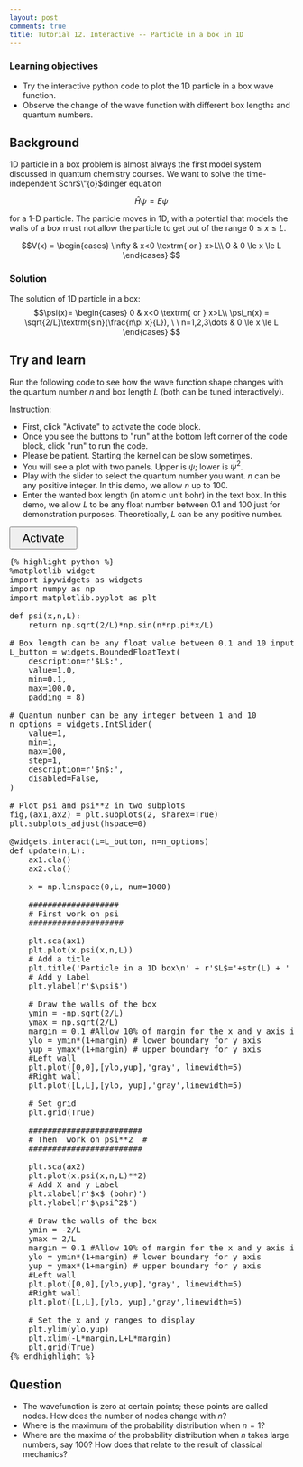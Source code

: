 ```yaml
---
layout: post
comments: true
title: Tutorial 12. Interactive -- Particle in a box in 1D
---
```


### Learning objectives
* Try the interactive python code to plot the 1D particle in a box wave function.
* Observe the change of the wave function with different box lengths and quantum numbers.

## Background
1D particle in a box problem is almost always the first model system discussed in quantum chemistry courses. We want to solve the time-independent Schr$\"{o}$dinger equation 

$$\hat{H}\psi = E\psi$$

for a 1-D particle. The particle moves in 1D, with a potential that models the walls of a box must not allow the particle to get out of the range $0\le x\le L$. 

$$V(x) =
\begin{cases}
\infty & x<0 \textrm{ or } x>L\\
0 & 0 \le x \le L 
\end{cases}
$$

### Solution
The solution of 1D particle in a box:
$$\psi(x)=
\begin{cases}
0 & x<0 \textrm{ or } x>L\\
\psi_n(x) = \sqrt{2/L}\textrm{sin}(\frac{n\pi x}{L}), \ \ n=1,2,3\dots & 0 \le x \le L 
\end{cases}
$$

## Try and learn

Run the following code to see how the wave function shape changes with the quantum number $n$ and box length $L$ (both can be tuned interactively).

Instruction:
* First, click "Activate" to activate the code block.
* Once you see the buttons to "run" at the bottom left corner of the code block, click "run" to run the code.
* Please be patient. Starting the kernel can be slow sometimes.
* You will see a plot with two panels. Upper is $\psi$; lower is $\psi^2$.
* Play with the slider to select the quantum number you want. $n$ can be any positive integer. In this demo, we allow $n$ up to 100.
* Enter the wanted box length (in atomic unit bohr) in the text box. In this demo, we allow $L$ to be any float number between 0.1 and 100 just for demonstration purposes. Theoretically, $L$ can be any positive number.


<link rel="stylesheet" href="https://cdnjs.cloudflare.com/ajax/libs/font-awesome/4.7.0/css/font-awesome.css" integrity="sha512-5A8nwdMOWrSz20fDsjczgUidUBR8liPYU+WymTZP1lmY9G6Oc7HlZv156XqnsgNUzTyMefFTcsFH/tnJE/+xBg==" crossorigin="anonymous" />
<script src="https://cdnjs.cloudflare.com/ajax/libs/require.js/2.3.4/require.min.js"></script>

<script type="text/x-thebe-config">
  {
    requestKernel: true,
    binderOptions: {
      repo: "matplotlib/ipympl",
      ref: "0.6.1",
      repoProvider: "github",
    },
  }
</script>
<script src="https://unpkg.com/thebe@latest/lib/index.js"></script>

<button id="activateButton" style="width: 120px; height: 40px; font-size: 1.5em;">
  Activate
</button>
<script>
var bootstrapThebe = function() {
    thebelab.bootstrap();
}
document.querySelector("#activateButton").addEventListener('click', bootstrapThebe)
</script>

<pre data-executable="true" data-language="python">
{% highlight python %}
%matplotlib widget
import ipywidgets as widgets
import numpy as np
import matplotlib.pyplot as plt 

def psi(x,n,L):
    return np.sqrt(2/L)*np.sin(n*np.pi*x/L)

# Box length can be any float value between 0.1 and 10 inputed by the user
L_button = widgets.BoundedFloatText(
    description=r'$L$:',                             
    value=1.0,
    min=0.1,
    max=100.0,
    padding = 8)

# Quantum number can be any integer between 1 and 10
n_options = widgets.IntSlider(
    value=1,
    min=1,
    max=100,
    step=1,
    description=r'$n$:',
    disabled=False,
)

# Plot psi and psi**2 in two subplots
fig,(ax1,ax2) = plt.subplots(2, sharex=True)
plt.subplots_adjust(hspace=0)

@widgets.interact(L=L_button, n=n_options)
def update(n,L):
    ax1.cla()
    ax2.cla()
    
    x = np.linspace(0,L, num=1000)
    
    ###################
    # First work on psi
    ####################
    
    plt.sca(ax1)
    plt.plot(x,psi(x,n,L))
    # Add a title
    plt.title('Particle in a 1D box\n' + r'$L$='+str(L) + ' bohr, $n$=' + str(n))
    # Add y Label
    plt.ylabel(r'$\psi$')
    
    # Draw the walls of the box
    ymin = -np.sqrt(2/L)
    ymax = np.sqrt(2/L)
    margin = 0.1 #Allow 10% of margin for the x and y axis in both directions
    ylo = ymin*(1+margin) # lower boundary for y axis
    yup = ymax*(1+margin) # upper boundary for y axis
    #Left wall
    plt.plot([0,0],[ylo,yup],'gray', linewidth=5)
    #Right wall
    plt.plot([L,L],[ylo, yup],'gray',linewidth=5)
    
    # Set grid
    plt.grid(True)

    ########################
    # Then  work on psi**2  #
    ########################
    
    plt.sca(ax2)
    plt.plot(x,psi(x,n,L)**2)
    # Add X and y Label
    plt.xlabel(r'$x$ (bohr)')
    plt.ylabel(r'$\psi^2$')

    # Draw the walls of the box
    ymin = -2/L
    ymax = 2/L
    margin = 0.1 #Allow 10% of margin for the x and y axis in both directions
    ylo = ymin*(1+margin) # lower boundary for y axis
    yup = ymax*(1+margin) # upper boundary for y axis
    #Left wall
    plt.plot([0,0],[ylo,yup],'gray', linewidth=5)
    #Right wall
    plt.plot([L,L],[ylo, yup],'gray',linewidth=5)
    
    # Set the x and y ranges to display
    plt.ylim(ylo,yup)
    plt.xlim(-L*margin,L+L*margin)
    plt.grid(True)
{% endhighlight %}
</pre>

## Question
* The wavefunction is zero at certain points; these points are called nodes. How does the number of nodes change with $n$?
* Where is the maximum of the probability distribution when $n=1$?
* Where are the maxima of the probability distribution when $n$ takes large numbers, say 100? How does that relate to the result of classical mechanics?
